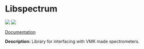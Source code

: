 # Libspectrum
![](https://img.shields.io/pypi/v/vmk-spectrum)
![](https://img.shields.io/github/actions/workflow/status/routybor/libspectrum/release.yml)

[Documentation](https://routybor.github.io/libspectrum/)

**Description:**
Library for interfacing with VMK made spectrometers.
